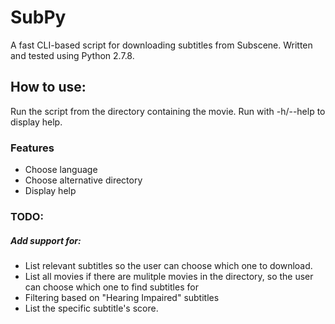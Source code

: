 SubPy
=====

A fast CLI-based script for downloading subtitles from Subscene. Written and tested using Python 2.7.8.


## How to use:
Run the script from the directory containing the movie. Run with -h/--help to display help.

### Features
- Choose language
- Choose alternative directory
- Display help

### TODO:

##### Add support for:
- List relevant subtitles so the user can choose which one to download.
- List all movies if there are mulitple movies in the directory, so the user can choose which one to find subtitles for
- Filtering based on "Hearing Impaired" subtitles
- List the specific subtitle's score.
